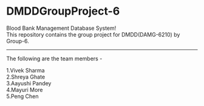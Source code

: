 # DMDDGroupProject-6<br />
Blood Bank Management Database System!<br />
This repository contains the group project for DMDD(DAMG-6210) by Group-6.<br />
*************************************************
The following are the team members -

1.Vivek Sharma<br />
2.Shreya Ghate<br />
3.Aayushi Pandey<br />
4.Mayuri More<br />
5.Peng Chen<br />
